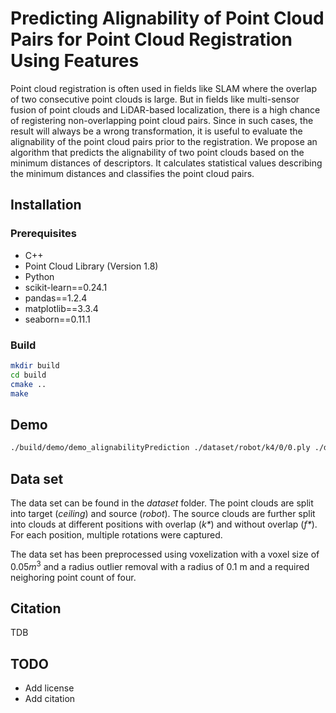 # Predicting Alignability of Point Cloud Pairs for Point Cloud Registration Using Features

Point cloud registration is often used in fields like SLAM where the overlap of two consecutive point clouds is large. But in fields like multi-sensor fusion of point clouds and LiDAR-based localization, there is a high chance of registering non-overlapping point cloud pairs. Since in such cases, the result will always be a wrong transformation, it is useful to evaluate the alignability of the point cloud pairs prior to the registration. We propose an algorithm that predicts the alignability of two point clouds based on the minimum distances of descriptors. It calculates statistical values describing the minimum distances and classifies the point cloud pairs.

## Installation

### Prerequisites

- C++
 - Point Cloud Library (Version 1.8)
- Python
 - scikit-learn==0.24.1
 - pandas==1.2.4
 - matplotlib==3.3.4
 - seaborn==0.11.1

### Build

```bash
mkdir build
cd build
cmake ..
make
```

## Demo

```bash
./build/demo/demo_alignabilityPrediction ./dataset/robot/k4/0/0.ply ./dataset/ceiling/0.ply 1.0
```

## Data set

The data set can be found in the _dataset_ folder. The point clouds are split into target (_ceiling_) and source (_robot_). The source clouds are further split into clouds at different positions with overlap (_k*_) and without overlap (_f*_). For each position, multiple rotations were captured.

The data set has been preprocessed using voxelization with a voxel size of $0.05 m^3$ and a radius outlier removal with a radius of 0.1 m and a required neighoring point count of four.

## Citation

TDB

## TODO

- Add license
- Add citation
